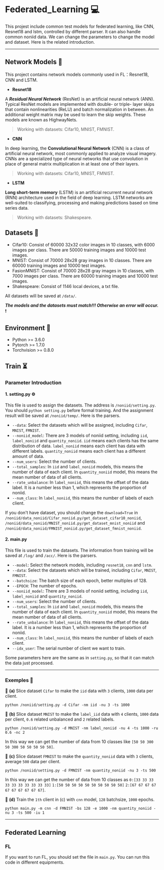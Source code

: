# Federated_Learning 💻
This projest include common test models for federated learning, like CNN, Resnet18 and lstm, controlled by different parser. It can also handle common noniid data. We can change the parameters to change the model and dataset. Here is the related introduction.

---


## Network Models 🔑

This project contains network models commonly used in FL：Resnet18, CNN and LSTM.
- **Resnet18**

A ***Residual Neural Network*** (ResNet) is an artificial neural network (ANN). Typical ResNet models are implemented with double- or triple- layer skips that contain nonlinearities (ReLU) and batch normalization in between. An additional weight matrix may be used to learn the skip weights. These models are known as HighwayNets.

> Working with datasets: Cifar10, MNIST, FMNIST.

- **CNN**

In deep learning, the **Convolutional Neural Network** (CNN) is a class of artificial neural network, most commonly applied to analyze visual imagery. CNNs are a specialized type of neural networks that use convolution in place of general matrix multiplication in at least one of their layers.

> Working with datasets: Cifar10, MNIST, FMNIST.

- **LSTM**

**Long short-term memory** (LSTM) is an artificial recurrent neural network (RNN) architecture used in the field of deep learning. LSTM networks are well-suited to classifying, processing and making predictions based on time series data.

> Working with datasets: Shakespeare.

## Datasets 📝

- Cifar10: Consist of 60000 32x32 color images in 10 classes, with 6000 images per class. There are 50000 training images and 10000 test images.
- MNIST: Consist of 70000 28x28 gray images in 10 classes. There are 60000 training images and 10000 test images.
- FasionMNIST: Consist of 70000 28x28 gray images in 10 classes, with 7000 images per class. There are 60000 training images and 10000 test images.
- Shakespeare: Consist of 1146 local devices, a txt file.

All datasets will be saved at ``/data/``.

***The models and the datasets must match!!! Otherwise an error will occur.*** ❗️

## Environment 🐍

- Python >= 3.6.0
- Pytorch >= 1.7.0
- Torchvision >= 0.8.0

## Train ⏳

### Parameter Introduction

#### 1. setting.py ⚙️

This file is used to assign the datasets. The address is ``/noniid/setting.py``. You should ``python setting.py`` before formal training. And the assignment result will be saved at ``/noniid/temp/``. Here is the parsers.

- ``--data``: Select the datasets which will be assigned, including ``Cifar``, ``MNIST``, ``FMNIST``.
- ``--noniid_model``: There are 3 models of noniid setting, including ``iid``, ``label_noniid`` and ``quantity_noniid``. ``iid`` means each clients has the same distribution of data. `label_noniid` means each client has data with different labels. ``quantity_noniid`` means each client has a different amount of data.
- ``--num_users``: Select the number of clients.
- ``--total_samples``: In ``iid`` and ``label_noniid`` models, this means the number of data of each client. In ``quantity_noniid`` model, this means the mean number of data of all clients.
- ``--rate_unbalance``: In ``label_noniid``, this means the offset of the data label. It is a number less than 1, which represents the proportion of noniid.
- ``--num_class``: In ``label_noniid``, this means the number of labels of each client. 

If you don't have dataset, you should change the ``download=True`` in ``/noniid/data_noniid/Cifar_noniid.py/get_dataset_cifar10_noniid``, ``/noniid/data_noniid/MNIST_noniid.py/get_dataset_mnist_noniid`` and ``/noniid/data_noniid/FMNIST_noniid.py/get_dataset_fmnist_noniid``.

#### 2. main.py

This file is used to train the datasets. The information from training will be saved at ``/log/`` and ``/acc/``. Here is the parsers.

- ``--model``: Select the network models, including ``resnet18``, ``cnn`` and ``lstm``.
- ``--data``: Select the datasets which will be trained, including ``Cifar``, ``MNIST``, ``FMNIST``.
- ``--batchsize``: The batch size of each epoch, better multiples of 128.
- ``--EPOCH``: The number of epochs.
- ``--noniid_model``: There are 3 models of noniid setting, including ``iid``, ``label_noniid`` and ``quantity_noniid``.
- ``--num_users``: Select the number of clients.
- ``--total_samples``: In ``iid`` and ``label_noniid`` models, this means the number of data of each client. In ``quantity_noniid`` model, this means the mean number of data of all clients.
- ``--rate_unbalance``: In ``label_noniid``, this means the offset of the data label. It is a number less than 1, which represents the proportion of noniid.
- ``--num_class``: In ``label_noniid``, this means the number of labels of each client. 
- ``--idx_user``: The serial number of client we want to train.

Some parameters here are the same as in ``setting.py``, so that it can match the data just processed.

---

### Exemples 🙋

🔸 **(a)** Slice dataset ``Cifar`` to make the ``iid`` data with ``3`` clients, ``1000`` data per client.

```python /noniid/setting.py -d Cifar -nm iid -nu 3 -ts 1000```

🔸 **(b)** Slice dataset ``MNIST`` to make the ``label_iid`` data with ``4`` clients, ``1000`` data per client, ``0.6`` related unbalanced and ``2`` related labels.

```python /noniid/setting.py -d MNIST -nm label_noniid -nu 4 -ts 1000 -ru 0.6 -nc 2```

In this way we can get the number of data from 10 classes like ``[50 50 300 50 300 50 50 50 50 50]``.

🔸 **(c)** Slice dataset ``FMNIST`` to make the ``quantity_noniid`` data with ``3`` clients, average ``500`` data per client.

```python /noniid/setting.py -d FMNIST -nm quantity_noniid -nu 3 -ts 500```

In this way we can get the number of data from 10 classes as ``0:[33 33 33 33 33 33 33 33 33 33]`` ``1:[50 50 50 50 50 50 50 50 50 50]`` ``2:[67 67 67 67 67 67 67 67 67 67]``.

🔸 **(d)** Train the ``1th`` client in (c) with ``cnn`` model, ``128`` batchsize, ``1000`` epochs.

```python main.py -m cnn -d FMNIST -bs 128 -e 1000 -nm quantity_noniid -nu 3 -ts 500 -iu 1```

---

## Federated Learning

### FL

If you want to run FL, you should set the file in ``main.py``. You can run this code in different equipments.

